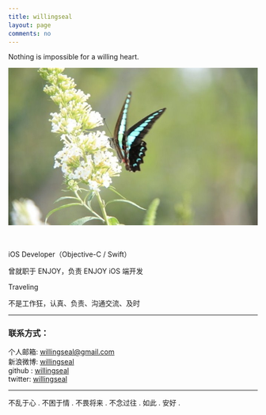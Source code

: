 ```yaml
---
title: willingseal
layout: page
comments: no
---
```


Nothing is impossible for a willing heart.

![image](/assets/images/2012-12-12-002.jpeg)

<br/>

iOS Developer（Objective-C / Swift）

曾就职于 ENJOY，负责 ENJOY iOS 端开发

Traveling

不是工作狂，认真、负责、沟通交流、及时



----

### 联系方式：        

个人邮箱: [willingseal@gmail.com](mailto:willingseal@gmail.com)     
新浪微博: [willingseal](http://weibo.com/u/3315418250)	    
github : [willingseal](https://github.com/willingseal)        
twitter: [willingseal](https://twitter.com/willingseal)

----



不乱于心 . 不困于情  .   不畏将来 . 不念过往  .   如此 . 安好 . 

 <br/>